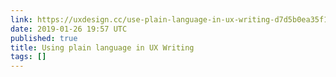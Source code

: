```yaml
---
link: https://uxdesign.cc/use-plain-language-in-ux-writing-d7d5b0ea35f1
date: 2019-01-26 19:57 UTC
published: true
title: Using plain language in UX Writing
tags: []
---
```




